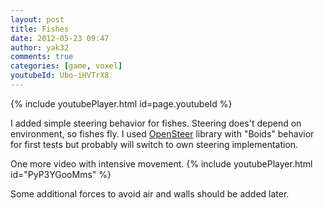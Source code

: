 ```yaml
---
layout: post
title: Fishes
date: 2012-05-23 09:47
author: yak32
comments: true
categories: [game, voxel]
youtubeId: Ubo-iHVTrX8
---
```


{% include youtubePlayer.html id=page.youtubeId %}

I added simple steering behavior for fishes. Steering does't depend on environment, so fishes fly. I used <a href="http://opensteer.sourceforge.net/">OpenSteer</a> library with "Boids" behavior for first tests but probably will switch to own steering implementation.

One more video with intensive movement.
{% include youtubePlayer.html id="PyP3YGooMms" %}

Some additional forces to avoid air and walls should be added later.
